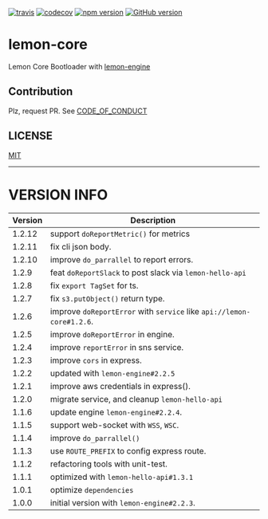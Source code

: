 [![travis](https://travis-ci.org/lemoncloud-io/lemon-core.svg?branch=master)](https://travis-ci.org/lemoncloud-io/lemon-core)
[![codecov](https://codecov.io/gh/lemoncloud-io/lemon-core/branch/master/graph/badge.svg)](https://codecov.io/gh/lemoncloud-io/lemon-core)
[![npm version](https://badge.fury.io/js/lemon-core.svg)](https://badge.fury.io/js/lemon-core)
[![GitHub version](https://badge.fury.io/gh/lemoncloud-io%2Flemon-core.svg)](https://badge.fury.io/gh/lemoncloud-io%2Flemon-core)


# lemon-core

Lemon Core Bootloader with [lemon-engine](https://github.com/lemoncloud-io/lemon-engine)



## Contribution

Plz, request PR. See [CODE_OF_CONDUCT](CODE_OF_CONDUCT.md)


## LICENSE

[MIT](LICENSE)



----------------
# VERSION INFO #

| Version   | Description
|--         |--
| 1.2.12    | support `doReportMetric()` for metrics
| 1.2.11    | fix cli json body.
| 1.2.10    | improve `do_parrallel` to report errors.
| 1.2.9     | feat `doReportSlack` to post slack via `lemon-hello-api`
| 1.2.8     | fix `export TagSet` for ts.
| 1.2.7     | fix `s3.putObject()` return type.
| 1.2.6     | improve `doReportError` with `service` like `api://lemon-core#1.2.6`.
| 1.2.5     | improve `doReportError` in engine.
| 1.2.4     | improve `reportError` in sns service.
| 1.2.3     | improve `cors` in express.
| 1.2.2     | updated with `lemon-engine#2.2.5`
| 1.2.1     | improve aws credentials in express().
| 1.2.0     | migrate service, and cleanup `lemon-hello-api`
| 1.1.6     | update engine `lemon-engine#2.2.4`.
| 1.1.5     | support web-socket with `WSS`, `WSC`.
| 1.1.4     | improve `do_parrallel()`
| 1.1.3     | use `ROUTE_PREFIX` to config express route.
| 1.1.2     | refactoring tools with unit-test.
| 1.1.1     | optimized with `lemon-hello-api#1.3.1`
| 1.0.1     | optimize `dependencies`
| 1.0.0     | initial version with `lemon-engine#2.2.3`.
